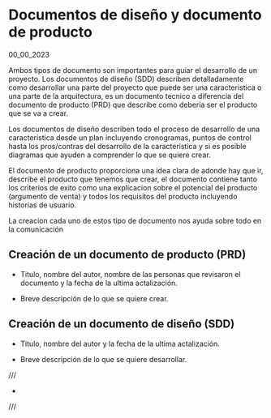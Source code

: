 # Documentos de diseño y documento de producto
00_00_2023

Ambos tipos de documento son importantes para guiar el desarrollo de un proyecto. Los documentos de diseño (SDD) describen detalladamente como desarrollar una parte del proyecto que puede ser una caracteristica o una parte de la arquitectura, es un documento tecnico a diferencia del documento de producto (PRD) que describe como deberia ser el producto que se va a crear.

Los documentos de diseño describen todo el proceso de desarrollo de una caracteristica desde un plan incluyendo cronogramas, puntos de control hasta los pros/contras del desarrollo de la caracteristica y si es posible diagramas que ayuden a comprender lo que se quiere crear.

El documento de producto proporciona una idea clara de adonde hay que ir, describe el producto que tenemos que crear, el documento contiene tanto los criterios de exito como una explicacion sobre el potencial del producto (argumento de venta) y todos los requisitos del producto incluyendo historias de usuario.

La creacion cada uno de estos tipo de documento nos ayuda sobre todo en la comunicación

## Creación de un documento de producto (PRD)

* Titulo, nombre del autor, nombre de las personas que revisaron el documento y la fecha de la ultima actalización.

* Breve descripción de lo que se quiere crear.

## Creación de un documento de diseño (SDD)

* Titulo, nombre del autor y la fecha de la ultima actalización.

* Breve descripción de lo que se quiere desarrollar.

///

* 

///